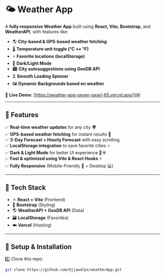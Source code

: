 # 🌤️ Weather App

A **fully responsive Weather App** built using **React, Vite, Bootstrap**, and **WeatherAPI**, with features like:
- 🌎 **City-based & GPS-based weather fetching**
- 🌡️ **Temperature unit toggle (°C ↔ °F)**
- ⭐ **Favorite locations (localStorage)**
- 🎨 **Dark/Light Mode**
- 🏙️ **City autosuggestions using GeoDB API**
- ⏳ **Smooth Loading Spinner**
- 🖼️ **Dynamic Backgrounds based on weather**

🚀 **Live Demo**: [https://weather-app-seven-pearl-65.vercel.app/](#)

---

## **📌 Features**
✅ **Real-time weather updates** for any city 🌍  
✅ **GPS-based weather fetching** for instant results 📍  
✅ **3-Day Forecast + Hourly Forecast** with easy scrolling  
✅ **LocalStorage integration** to save favorite cities ⭐  
✅ **Dark & Light Mode** for better UI experience 🌙☀️  
✅ **Fast & optimized using Vite & React Hooks** ⚡  
✅ **Fully Responsive** (Mobile-Friendly 📱 + Desktop 💻)  

---

## **📌 Tech Stack**
- ⚛️ **React + Vite** (Frontend)
- 🎨 **Bootstrap** (Styling)
- 🌎 **WeatherAPI + GeoDB API** (Data)
- 🗃️ **LocalStorage** (Favorites)
- ☁️ **Vercel** (Hosting)

---

## **📌 Setup & Installation**
1️⃣ Clone this repo:  
```sh
git clone https://github.com/Ujjawalps/weatherApp.git
